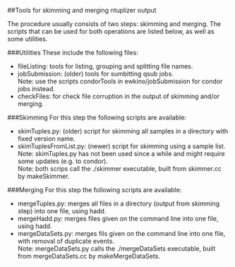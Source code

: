 ##Tools for skimming and merging ntuplizer output

The procedure usually consists of two steps: skimming and merging. 
The scripts that can be used for both operations are listed below,
as well as some utilities.

###Utilities
These include the following files:  
- fileListing: tools for listing, grouping and splitting file names.  
- jobSubmission: (older) tools for sumbitting qsub jobs.  
Note: use the scripts condorTools in ewkino/jobSubmission for condor jobs instead.  
- checkFiles: for check file corruption in the output of skimming and/or merging.  

###Skimming
For this step the following scripts are available:  
- skimTuples.py: (older) script for skimming all samples in a directory with fixed version name.  
- skimTuplesFromList.py: (newer) script for skimming using a sample list.  
Note: skimTuples.py has not been used since a while and might require some updates (e.g. to condor).  
Note: both scrips call the ./skimmer executable, built from skimmer.cc by makeSkimmer.

###Merging
For this step the following scripts are available:  
- mergeTuples.py: merges all files in a directory (output from skimming step) into one file, using hadd.  
- mergeHadd.py: merges files given on the command line into one file, using hadd.  
- mergeDataSets.py: merges fils given on the command line into one file, with removal of duplicate events.  
Note: mergeDataSets.py calls the ./mergeDataSets executable, built from mergeDataSets.cc by makeMergeDataSets.
